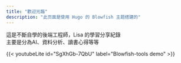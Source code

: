 ```yaml
---
title: "歡迎光臨"
description: "此页面是使用 Hugo 的 Blowfish 主题搭建的"
---
```

<div>
這是不斷自學的後端工程師，Lisa 的學習分享紀錄<br/>
主要是分為AI、資料分析、讀書心得等等
</div>



 

{{< youtubeLite id="SgXhGb-7QbU" label="Blowfish-tools demo" >}}


